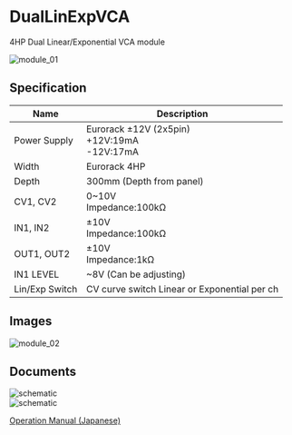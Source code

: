 # DualLinExpVCA
4HP Dual Linear/Exponential VCA module

![module_01](/_data/module_01.jpg)  

## Specification

|Name|Description|
|---|---|
| Power Supply | Eurorack ±12V (2x5pin)<br> +12V:19mA<br>-12V:17mA |
| Width | Eurorack 4HP |
| Depth | 300mm (Depth from panel) |
| CV1, CV2 | 0~10V<br>Impedance:100kΩ |
| IN1, IN2 | ±10V<br>Impedance:100kΩ |
| OUT1, OUT2 | ±10V<br>Impedance:1kΩ |
| IN1 LEVEL | ~8V (Can be adjusting) |
| Lin/Exp Switch | CV curve switch Linear or Exponential per ch | 

## Images

![module_02](/_data/module_02.jpg)  

## Documents

![schematic](/_manual/img/schematic01.png)  
![schematic](/_manual/img/schematic02.png)  

[Operation Manual (Japanese)](https://github.com/marksard/)
